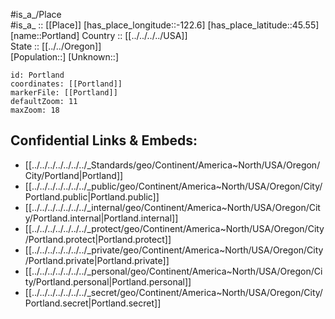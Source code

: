 ﻿---
location: [45.55,-122.6] 
mapzoom: [7,12] 
mapmarker: city 
type: City
tags:
- geo/City


SpocWebEntityId: 33478
isDeleted: false
confidential: public

---
#is_a_/Place  
#is_a_ :: [[Place]] 
[has_place_longitude::-122.6] 
[has_place_latitude::45.55] 
[name::Portland] 
Country :: [[../../../../USA]]  
State :: [[../../Oregon]]  
[Population::] 
[Unknown::] 


```leaflet
id: Portland
coordinates: [[Portland]] 
markerFile: [[Portland]] 
defaultZoom: 11 
maxZoom: 18
```


## Confidential Links & Embeds: 
- [[../../../../../../../_Standards/geo/Continent/America~North/USA/Oregon/City/Portland|Portland]] 
- [[../../../../../../../_public/geo/Continent/America~North/USA/Oregon/City/Portland.public|Portland.public]] 
- [[../../../../../../../_internal/geo/Continent/America~North/USA/Oregon/City/Portland.internal|Portland.internal]] 
- [[../../../../../../../_protect/geo/Continent/America~North/USA/Oregon/City/Portland.protect|Portland.protect]] 
- [[../../../../../../../_private/geo/Continent/America~North/USA/Oregon/City/Portland.private|Portland.private]] 
- [[../../../../../../../_personal/geo/Continent/America~North/USA/Oregon/City/Portland.personal|Portland.personal]] 
- [[../../../../../../../_secret/geo/Continent/America~North/USA/Oregon/City/Portland.secret|Portland.secret]] 
